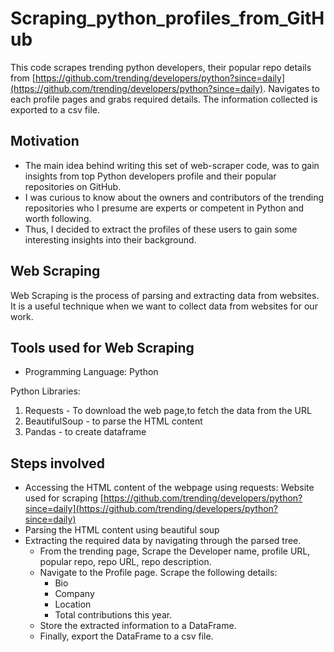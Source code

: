 # Scraping_python_profiles_from_GitHub

 This code scrapes trending python developers, their popular repo details from [https://github.com/trending/developers/python?since=daily](https://github.com/trending/developers/python?since=daily). Navigates to each profile pages and grabs required details. The information collected is exported to a csv file.

## Motivation
* The main idea behind writing this set of web-scraper code, was to gain insights from top Python developers profile and their popular repositories on GitHub.
* I was curious to know about the owners and contributors of the trending repositories who I presume are experts or competent in Python and worth following.
* Thus, I decided to extract the profiles of these users to gain some interesting insights into their background.

## Web Scraping
Web Scraping is the process of parsing and extracting data from websites. It is a useful technique when we want to collect data from websites for our work.

## Tools used for Web Scraping
* Programming Language: Python

Python Libraries: 
1. Requests - To download the web page,to fetch the data from the URL
2. BeautifulSoup - to parse the HTML content
3. Pandas - to create dataframe

## Steps involved 
* Accessing the HTML content of the webpage using requests:
  Website used for scraping [https://github.com/trending/developers/python?since=daily](https://github.com/trending/developers/python?since=daily)
* Parsing the HTML content using beautiful soup
* Extracting the required data by navigating through the parsed tree.
     * From the trending page, Scrape the Developer name, profile URL, popular repo, repo URL, repo description.
     * Navigate to the Profile page. Scrape the following details:
          * Bio
          * Company
          * Location
          * Total contributions this year.
     * Store the extracted information to a DataFrame.
     * Finally, export the DataFrame to a csv file.




